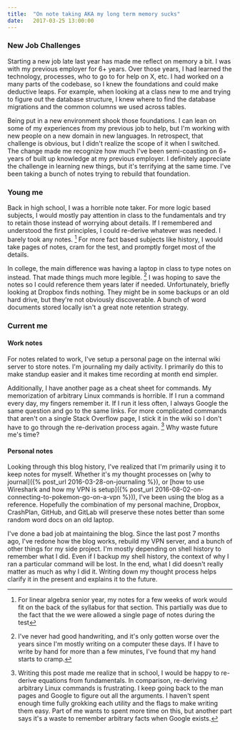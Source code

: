 ```yaml
---
title:  "On note taking AKA my long term memory sucks"
date:   2017-03-25 13:00:00
---
```


### New Job Challenges

Starting a new job late last year has made me reflect on memory a bit. I was with my previous employer for 6+ years. Over those years, I had learned the technology, processes, who to go to for help on X, etc. I had worked on a many parts of the codebase, so I knew the foundations and could make deductive leaps. For example, when looking at a class new to me and trying to figure out the database structure, I knew where to find the database migrations and the common columns we used across tables.

Being put in a new environment shook those foundations. I can lean on some of my experiences from my previous job to help, but I'm working with new people on a new domain in new languages. In retrospect, that challenge is obvious, but I didn't realize the scope of it when I switched. The change made me recognize how much I've been semi-coasting on 6+ years of built up knowledge at my previous employer. I definitely appreciate the challenge in learning new things, but it's terrifying at the same time. I've been taking a bunch of notes trying to rebuild that foundation.

### Young me

Back in high school, I was a horrible note taker. For more logic based subjects, I would mostly pay attention in class to the fundamentals and try to retain those instead of worrying about details. If I remembered and understood the first principles, I could re-derive whatever was needed. I barely took any notes. [^1] For more fact based subjects like history, I would take pages of notes, cram for the test, and promptly forget most of the details.

In college, the main difference was having a laptop in class to type notes on instead. That made things much more legible. [^2] I was hoping to save the notes so I could reference them years later if needed. Unfortunately, briefly looking at Dropbox finds nothing. They might be in some backups or an old hard drive, but they're not obviously discoverable. A bunch of word documents stored locally isn't a great note retention strategy.

### Current me

#### Work notes

For notes related to work, I've setup a personal page on the internal wiki server to store notes. I'm journaling my daily activity. I primarily do this to make standup easier and it makes time recording at month end simpler.

Additionally, I have another page as a cheat sheet for commands. My memorization of arbitrary Linux commands is horrible. If I run a command every day, my fingers remember it. If I run it less often, I always Google the same question and go to the same links. For more complicated commands that aren't on a single Stack Overflow page, I stick it in the wiki so I don't have to go through the re-derivation process again. [^3] Why waste future me's time?

#### Personal notes

Looking through this blog history, I've realized that I'm primarily using it to keep notes for myself. Whether it's my thought processes on [why to journal]({% post_url 2016-03-28-on-journaling %}), or [how to use Wireshark and how my VPN is setup]({% post_url 2016-08-02-on-connecting-to-pokemon-go-on-a-vpn %})), I've been using the blog as a reference. Hopefully the combination of my personal machine, Dropbox, CrashPlan, GitHub, and GitLab will preserve these notes better than some random word docs on an old laptop.

I've done a bad job at maintaining the blog. Since the last post 7 months ago, I've redone how the blog works, rebuild my VPN server, and a bunch of other things for my side project. I'm mostly depending on shell history to remember what I did. Even if I backup my shell history, the context of why I ran a particular command will be lost. In the end, what I did doesn't really matter as much as why I did it. Writing down my thought process helps clarify it in the present and explains it to the future.

[^1]: For linear algebra senior year, my notes for a few weeks of work would fit on the back of the syllabus for that section. This partially was due to the fact that the we were allowed a single page of notes during the test

[^2]: I've never had good handwriting, and it's only gotten worse over the years since I'm mostly writing on a computer these days. If I have to write by hand for more than a few minutes, I've found that my hand starts to cramp.

[^3]: Writing this post made me realize that in school, I would be happy to re-derive equations from fundamentals. In comparison, re-deriving arbitrary Linux commands is frustrating. I keep going back to the man pages and Google to figure out all the arguments. I haven't spent enough time fully grokking each utility and the flags to make writing them easy.  Part of me wants to spent more time on this, but another part says it's a waste to remember arbitrary facts when Google exists.